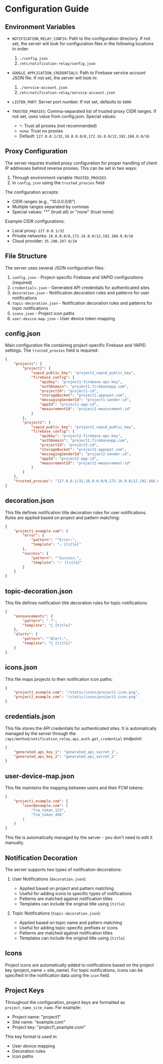# Configuration Guide

## Environment Variables

- `NOTIFICATION_RELAY_CONFIG`: Path to the configuration directory. If not set, the server will look for configuration files in the following locations in order:
  1. `./config.json`
  2. `/etc/notification-relay/config.json`

- `GOOGLE_APPLICATION_CREDENTIALS`: Path to Firebase service account JSON file. If not set, the server will look in:
  1. `./service-account.json`
  2. `/etc/notification-relay/service-account.json`

- `LISTEN_PORT`: Server port number. If not set, defaults to `5000`

- `TRUSTED_PROXIES`: Comma-separated list of trusted proxy CIDR ranges. If not set, uses value from config.json. Special values:
  - `*`: Trust all proxies (not recommended)
  - `none`: Trust no proxies
  - Default: `127.0.0.1/32,10.0.0.0/8,172.16.0.0/12,192.168.0.0/16`

## Proxy Configuration

The server requires trusted proxy configuration for proper handling of client IP addresses behind reverse proxies. This can be set in two ways:

1. Through environment variable `TRUSTED_PROXIES`
2. In `config.json` using the `trusted_proxies` field

The configuration accepts:
- CIDR ranges (e.g., "10.0.0.0/8")
- Multiple ranges separated by commas
- Special values: "*" (trust all) or "none" (trust none)

Example CIDR configurations:
- Local proxy: `127.0.0.1/32`
- Private networks: `10.0.0.0/8,172.16.0.0/12,192.168.0.0/16`
- Cloud provider: `35.190.247.0/24`

## File Structure
The server uses several JSON configuration files:

1. `config.json` - Project-specific Firebase and VAPID configurations (required)
2. `credentials.json` - Generated API credentials for authenticated sites
3. `decoration.json` - Notification decoration rules and patterns for user notifications
4. `topic-decoration.json` - Notification decoration rules and patterns for topic notifications
5. `icons.json` - Project icon paths
6. `user-device-map.json` - User device token mapping

## config.json
Main configuration file containing project-specific Firebase and VAPID settings. The `trusted_proxies` field is required:

```json
{
    "projects": {
        "project1": {
            "vapid_public_key": "project1_vapid_public_key",
            "firebase_config": {
                "apiKey": "project1-firebase-api-key",
                "authDomain": "project1.firebaseapp.com",
                "projectId": "project1-id",
                "storageBucket": "project1.appspot.com",
                "messagingSenderId": "project1-sender-id",
                "appId": "project1-app-id",
                "measurementId": "project1-measurement-id"
            }
        },
        "project2": {
            "vapid_public_key": "project2_vapid_public_key",
            "firebase_config": {
                "apiKey": "project2-firebase-api-key",
                "authDomain": "project2.firebaseapp.com",
                "projectId": "project2-id",
                "storageBucket": "project2.appspot.com",
                "messagingSenderId": "project2-sender-id",
                "appId": "project2-app-id",
                "measurementId": "project2-measurement-id"
            }
        }
    },
    "trusted_proxies": "127.0.0.1/32,10.0.0.0/8,172.16.0.0/12,192.168.0.0/16"
}
```

## decoration.json
This file defines notification title decoration rules for user notifications. Rules are applied based on project and pattern matching:

```json
{
    "project1_example.com": {
        "error": {
            "pattern": "^Error:",
            "template": "⚠️ {title}"
        },
        "success": {
            "pattern": "^Success:",
            "template": "✅ {title}"
        }
    }
}
```

## topic-decoration.json
This file defines notification title decoration rules for topic notifications:

```json
{
    "announcements": {
        "pattern": ".*",
        "template": "📢 {title}"
    },
    "alerts": {
        "pattern": "^Alert:",
        "template": "🚨 {title}"
    }
}
```

## icons.json
This file maps projects to their notification icon paths:

```json
{
    "project1_example.com": "/static/icons/project1-icon.png",
    "project2_example.com": "/static/icons/project2-icon.png"
}
```

## credentials.json
This file stores the API credentials for authenticated sites. It is automatically managed by the server through the `/api/method/notification_relay.api.auth.get_credential` endpoint:

```json
{
    "generated_api_key_1": "generated_api_secret_1",
    "generated_api_key_2": "generated_api_secret_2"
}
```

## user-device-map.json
This file maintains the mapping between users and their FCM tokens:

```json
{
    "project1_example.com": {
        "user@example.com": [
            "fcm_token_123",
            "fcm_token_456"
        ]
    }
}
```

This file is automatically managed by the server - you don't need to edit it manually.

## Notification Decoration
The server supports two types of notification decorations:

1. User Notifications (`decoration.json`):
   - Applied based on project and pattern matching
   - Useful for adding icons to specific types of notifications
   - Patterns are matched against notification titles
   - Templates can include the original title using `{title}`

2. Topic Notifications (`topic-decoration.json`):
   - Applied based on topic name and pattern matching
   - Useful for adding topic-specific prefixes or icons
   - Patterns are matched against notification titles
   - Templates can include the original title using `{title}`

## Icons
Project icons are automatically added to notifications based on the project key (project_name + site_name). For topic notifications, icons can be specified in the notification data using the `icon` field.

## Project Keys
Throughout the configuration, project keys are formatted as `project_name_site_name`. For example:
- Project name: "project1"
- Site name: "example.com"
- Project key: "project1_example.com"

This key format is used in:
- User device mapping
- Decoration rules
- Icon paths
